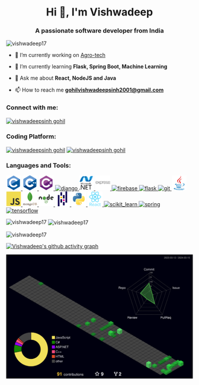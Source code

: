 <h1 align="center">Hi 👋, I'm Vishwadeep</h1>
<h3 align="center">A passionate software developer from India</h3>

<p align="left"> <img src="https://komarev.com/ghpvc/?username=vishwadeep17&label=Profile%20views&color=0e75b6&style=flat" alt="vishwadeep17" /> </p>

- 🔭 I’m currently working on [Agro-tech](https://github.com/Vishwadeep17/Agro_Tech)

- 🌱 I’m currently learning **Flask, Spring Boot, Machine Learning**

- 💬 Ask me about **React, NodeJS and Java**

- 📫 How to reach me **gohilvishwadeepsinh2001@gmail.com**

<h3 align="left">Connect with me:</h3>
<p align="left">
<a href="https://www.linkedin.com/in/vishwadeepsinh-gohil-77405322a/" target="blank"><img align="center" src="https://raw.githubusercontent.com/rahuldkjain/github-profile-readme-generator/master/src/images/icons/Social/linked-in-alt.svg" alt="vishwadeepsinh gohil" height="30" width="40" /></a>
<h3 align="left">Coding Platform:</h3>
<p align="left">
<a href="https://leetcode.com/vishwadeep17/" target="blank"><img align="center" src="https://img.shields.io/badge/LeetCode-FFA116?logo=leetcode&logoColor=white&style=for-the-badge" alt="vishwadeepsinh gohil" height="90" width="90" /></a>
<a href="https://www.codechef.com/users/vishwadeep17" target="blank"><img align="center" src="https://img.shields.io/badge/CodeChef-5B4638?logo=codechef&logoColor=white&style=for-the-badge" alt="vishwadeepsinh gohil" height="90" width="90" /></a>

</p>

<h3 align="left">Languages and Tools:</h3>
<p align="left"> <a href="https://www.cprogramming.com/" target="_blank" rel="noreferrer"> <img src="https://raw.githubusercontent.com/devicons/devicon/master/icons/c/c-original.svg" alt="c" width="40" height="40"/> </a> <a href="https://www.w3schools.com/cpp/" target="_blank" rel="noreferrer"> <img src="https://raw.githubusercontent.com/devicons/devicon/master/icons/cplusplus/cplusplus-original.svg" alt="cplusplus" width="40" height="40"/> </a> <a href="https://www.w3schools.com/cs/" target="_blank" rel="noreferrer"> <img src="https://raw.githubusercontent.com/devicons/devicon/master/icons/csharp/csharp-original.svg" alt="csharp" width="40" height="40"/> </a> <a href="https://www.djangoproject.com/" target="_blank" rel="noreferrer"> <img src="https://cdn.worldvectorlogo.com/logos/django.svg" alt="django" width="40" height="40"/> </a> <a href="https://dotnet.microsoft.com/" target="_blank" rel="noreferrer"> <img src="https://raw.githubusercontent.com/devicons/devicon/master/icons/dot-net/dot-net-original-wordmark.svg" alt="dotnet" width="40" height="40"/> </a> <a href="https://expressjs.com" target="_blank" rel="noreferrer"> <img src="https://raw.githubusercontent.com/devicons/devicon/master/icons/express/express-original-wordmark.svg" alt="express" width="40" height="40"/> </a> <a href="https://firebase.google.com/" target="_blank" rel="noreferrer"> <img src="https://www.vectorlogo.zone/logos/firebase/firebase-icon.svg" alt="firebase" width="40" height="40"/> </a> <a href="https://flask.palletsprojects.com/" target="_blank" rel="noreferrer"> <img src="https://www.vectorlogo.zone/logos/pocoo_flask/pocoo_flask-icon.svg" alt="flask" width="40" height="40"/> </a> <a href="https://git-scm.com/" target="_blank" rel="noreferrer"> <img src="https://www.vectorlogo.zone/logos/git-scm/git-scm-icon.svg" alt="git" width="40" height="40"/> </a> <a href="https://www.java.com" target="_blank" rel="noreferrer"> <img src="https://raw.githubusercontent.com/devicons/devicon/master/icons/java/java-original.svg" alt="java" width="40" height="40"/> </a> <a href="https://developer.mozilla.org/en-US/docs/Web/JavaScript" target="_blank" rel="noreferrer"> <img src="https://raw.githubusercontent.com/devicons/devicon/master/icons/javascript/javascript-original.svg" alt="javascript" width="40" height="40"/> </a> <a href="https://www.mongodb.com/" target="_blank" rel="noreferrer"> <img src="https://raw.githubusercontent.com/devicons/devicon/master/icons/mongodb/mongodb-original-wordmark.svg" alt="mongodb" width="40" height="40"/> </a> <a href="https://nodejs.org" target="_blank" rel="noreferrer"> <img src="https://raw.githubusercontent.com/devicons/devicon/master/icons/nodejs/nodejs-original-wordmark.svg" alt="nodejs" width="40" height="40"/> </a> <a href="https://pandas.pydata.org/" target="_blank" rel="noreferrer"> <img src="https://raw.githubusercontent.com/devicons/devicon/2ae2a900d2f041da66e950e4d48052658d850630/icons/pandas/pandas-original.svg" alt="pandas" width="40" height="40"/> </a> <a href="https://www.python.org" target="_blank" rel="noreferrer"> <img src="https://raw.githubusercontent.com/devicons/devicon/master/icons/python/python-original.svg" alt="python" width="40" height="40"/> </a> <a href="https://reactjs.org/" target="_blank" rel="noreferrer"> <img src="https://raw.githubusercontent.com/devicons/devicon/master/icons/react/react-original-wordmark.svg" alt="react" width="40" height="40"/> </a> <a href="https://scikit-learn.org/" target="_blank" rel="noreferrer"> <img src="https://upload.wikimedia.org/wikipedia/commons/0/05/Scikit_learn_logo_small.svg" alt="scikit_learn" width="40" height="40"/> </a> <a href="https://spring.io/" target="_blank" rel="noreferrer"> <img src="https://www.vectorlogo.zone/logos/springio/springio-icon.svg" alt="spring" width="40" height="40"/> </a> <a href="https://www.tensorflow.org" target="_blank" rel="noreferrer"> <img src="https://www.vectorlogo.zone/logos/tensorflow/tensorflow-icon.svg" alt="tensorflow" width="40" height="40"/> </a> </p>

<p><img align="left" src="https://github-readme-stats.vercel.app/api/top-langs?username=vishwadeep17&show_icons=true&locale=en&layout=compact" alt="vishwadeep17" /></p>

<p>&nbsp;<img align="center" src="https://github-readme-stats.vercel.app/api?username=vishwadeep17&show_icons=true&locale=en" alt="vishwadeep17" /></p>

<p><img align="center" src="https://github-readme-streak-stats.herokuapp.com/?user=vishwadeep17&" alt="vishwadeep17" /></p>

[![Vishwadeep's github activity graph](https://github-readme-activity-graph.vercel.app/graph?username=Vishwadeep17&bg_color=000000&color=d1f6ff&line=39a9fe&point=ffffff&area=true&hide_border=true)](https://github.com/ashutosh00710/github-readme-activity-graph)

<img src="./profile-3d-contrib/profile-night-green.svg" align="center">

